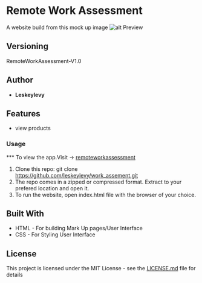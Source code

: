 # Remote Work Assessment


A website build from this mock up image ![alt Preview](https://github.com/moringaschool/moringa-core-interview-projects/blob/master/Assignment_1/page_guide.jpg)

## Versioning

 RemoteWorkAssessment-V1.0 

## Author

* **Leskeylevy**

## Features
* view products

### Usage

*** To view the app.Visit -> [remoteworkassessment](https://ekibet.github.io/fashion/)

1. Clone this repo: git clone https://github.com/leskeylevy/work_assement.git
2. The repo comes in a zipped or compressed format. Extract to your prefered location and open it.
3. To run the website, open index.html file with the browser of your choice.   
    


## Built With

* HTML - For building Mark Up pages/User Interface
* CSS - For Styling User Interface


## License

This project is licensed under the MIT License - see the [LICENSE.md](LICENSE.md) file for details
